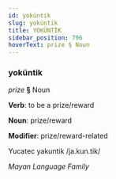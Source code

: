 ```yaml
---
id: yoküntik
slug: yoküntik
title: YOKÜNTİK
sidebar_position: 796
hoverText: prize § Noun
---
```


### yoküntik

*prize* **§** Noun

**Verb**: to be a prize/reward

**Noun**: prize/reward

**Modifier**: prize/reward-related

Yucatec yakuntik /ja.kun.tik/

*Mayan Language Family*